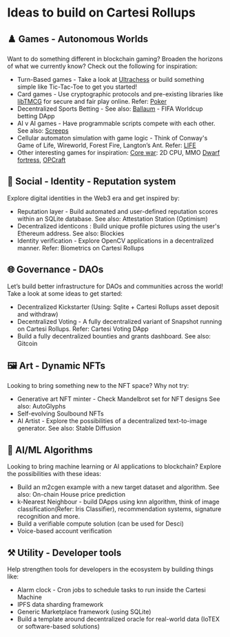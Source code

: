 # Ideas to build on Cartesi Rollups

## ♟️ Games - Autonomous Worlds
Want to do something different in blockchain gaming? Broaden the horizons of what we currently know? Check out the following for inspiration:
- Turn-Based games - Take a look at  [Ultrachess](https://github.com/Ultrachess/app)  or build something simple like Tic-Tac-Toe to get you started!
- Card games - Use cryptographic protocols and pre-existing libraries like [libTMCG](https://www.nongnu.org/libtmcg/) for secure and fair play online. Refer: [Poker](https://github.com/cartesi/poker) 
- Decentralized Sports Betting - See also: [Ballaum](https://github.com/tuler/ballaum) - FIFA Worldcup betting DApp
- AI v AI games - Have programmable scripts compete with each other. See also: [Screeps](https://screeps.com/)  
- Cellular automaton simulation with game logic - Think of Conway's Game of Life, Wireworld, Forest Fire, Langton’s Ant. Refer: [LIFE](https://ethglobal.com/showcase/life-81m99)
- Other interesting games for inspiration: [Core war](https://en.wikipedia.org/wiki/Core_War): 2D CPU, MMO [Dwarf fortress](https://store.steampowered.com/app/975370/Dwarf_Fortress/), [OPCraft](https://dev.optimism.io/opcraft-autonomous-world/)

## 👤 Social - Identity - Reputation system
Explore digital identities in the Web3 era and get inspired by: 
- Reputation layer - Build automated and user-defined reputation scores within an SQLite database. See also: Attestation Station (Optimism) 
- Decentralized identicons : Build unique profile pictures using the user's Ethereum address. See also: Blockies 
- Identity verification - Explore OpenCV applications in a decentralized manner. Refer: Biometrics on Cartesi Rollups 

## 🌐 Governance - DAOs
Let’s build better infrastructure for DAOs and communities across the world! Take a look at some ideas to get started:
- Decentralized Kickstarter (Using: Sqlite + Cartesi Rollups asset deposit and withdraw)
- Decentralized Voting - A fully decentralized variant of Snapshot running on Cartesi Rollups. Refer: Cartesi Voting DApp 
- Build a fully decentralized bounties and grants dashboard. See also: Gitcoin 

## 🖼️ Art - Dynamic NFTs
Looking to bring something new to the NFT space? Why not try:
- Generative art NFT minter - Check Mandelbrot set for NFT designs See also: AutoGlyphs 
- Self-evolving Soulbound NFTs 
- AI Artist - Explore the possibilities of a decentralized text-to-image generator. See also: Stable Diffusion

## 🤖 AI/ML Algorithms
Looking to bring machine learning or AI applications to blockchain? Explore the possibilities with these ideas:
- Build an m2cgen example with a new target dataset and algorithm. See also: On-chain House price prediction  
- k-Nearest Neighbour - build DApps using knn algorithm, think of image classification(Refer: Iris Classifier), recommendation systems, signature recognition and more.
- Build a verifiable compute solution (can be used for Desci)
- Voice-based account verification 

## ⚒️ Utility - Developer tools
Help strengthen tools for developers in the ecosystem by building things like:
- Alarm clock - Cron jobs to schedule tasks to run inside the Cartesi Machine
- IPFS data sharding framework
- Generic Marketplace framework (using SQLite)
- Build a template around decentralized oracle for real-world data (IoTEX or software-based solutions)  
